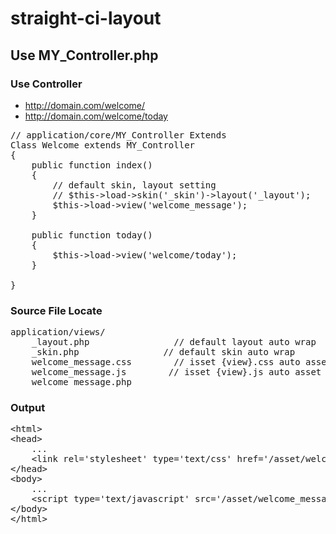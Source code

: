 # straight-ci-layout

## Use MY_Controller.php


### Use Controller
- http://domain.com/welcome/
- http://domain.com/welcome/today
<pre>
// application/core/MY_Controller Extends
Class Welcome extends MY_Controller
{
    public function index()
    {
        // default skin, layout setting
        // $this->load->skin('_skin')->layout('_layout');
        $this->load->view('welcome_message');
    }
    
    public function today()
    {
        $this->load->view('welcome/today');
    }
    
}
</pre>

### Source File Locate
<pre>
application/views/
    _layout.php                // default layout auto wrap
    _skin.php                // default skin auto wrap
    welcome_message.css        // isset {view}.css auto asset
    welcome_message.js        // isset {view}.js auto asset
    welcome_message.php
</pre>

### Output
<pre>
&lt;html>
&lt;head>
    ...
    &lt;link rel='stylesheet' type='text/css' href='/asset/welcome_message.css?_=b7ea82de66456fa21a534be873010e57' />
&lt;/head>
&lt;body>
    ...
    &lt;script type='text/javascript' src='/asset/welcome_message.js?_=0adebfced0f5c2cfece1dbcbaaaa53b0'>&lt;/script>
&lt;/body>
&lt;/html>
</pre>